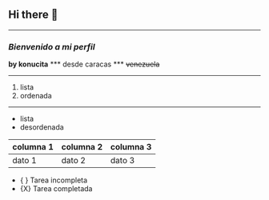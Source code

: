 ## Hi there 👋

<!--
**konucita/konucita** is a ✨ _special_ ✨ repository because its `README.md` (this file) appears on your GitHub profile.

Here are some ideas to get you started:

- 🔭 I’m currently working on ...
- 🌱 I’m currently learning ...
- 👯 I’m looking to collaborate on ...
- 🤔 I’m looking for help with ...
- 💬 Ask me about ...
- 📫 How to reach me: ...
- 😄 Pronouns: ...
- ⚡ Fun fact: ...
-->

___

### *Bienvenido a mi perfil*
**by konucita**
*** desde caracas ***
~~venezuela~~

***

1. lista
2. ordenada

---

- lista
- desordenada


|columna 1 |columna 2 |columna 3|
|----------|----------|---------|
|dato 1    |dato 2    |dato 3   |

- { } Tarea incompleta
- {X} Tarea completada